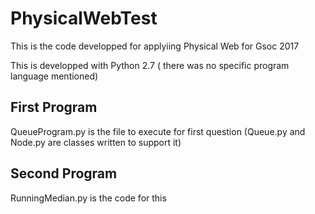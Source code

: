 # PhysicalWebTest
This is the code developped for applyiing Physical Web for Gsoc 2017


This is developped with Python 2.7 ( there was no specific program language mentioned)

## First Program
QueueProgram.py is the file to execute for first question (Queue.py and Node.py are classes written to support it)


## Second Program
RunningMedian.py is the code for this
